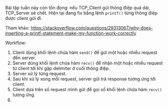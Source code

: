 Bài tập tuần này còn tồn đọng: nếu TCP_Client gửi thông điệp quá dài, TCP_Server sẽ chết. Hiện tại đang fix bằng lệnh `printf()` từng thông điệp được client gửi đi.

Tham khảo: https://stackoverflow.com/questions/29313067/why-does-inserting-a-printf-statement-make-my-function-work-correctly

Workflow:

1. Client dùng khối lệnh chứa hàm `send()` để gửi một hoặc nhiều request đến server.
2. Server dùng khối lệnh chứa hàm `recv()` để nhận một hoặc nhiều request từ client tới khi gặp delimiter ở cuối thông điệp.
3. Server xử lý từng request.
4. Sau khi xử lý xong mỗi request, server gửi trả response tương ứng tới client.
5. Client dựa trên số request mình gửi để gọi số khối lệnh chứa hàm `recv()` tương ứng.
6. 

